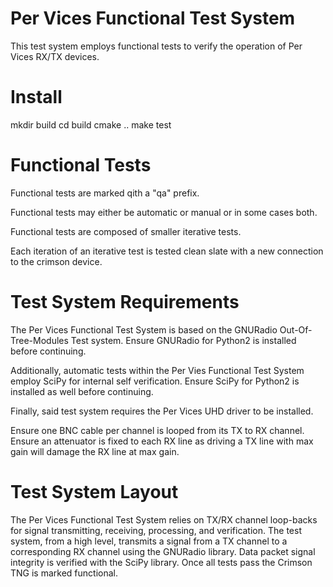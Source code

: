 # Per Vices Functional Test System

This test system employs functional tests to verify the operation of Per Vices RX/TX devices.

# Install

mkdir build
cd build
cmake ..
make test

# Functional Tests

Functional tests are marked qith a "qa" prefix.

Functional tests may either be automatic or manual or in some cases both.

Functional tests are composed of smaller iterative tests.

Each iteration of an iterative test is tested clean slate with a new connection to the crimson device.

# Test System Requirements

The Per Vices Functional Test System is based on the GNURadio Out-Of-Tree-Modules Test system. Ensure
GNURadio for Python2 is installed before continuing.

Additionally, automatic tests within the Per Vies Functional Test System employ
SciPy for internal self verification. Ensure SciPy for Python2 is installed as well before continuing.

Finally, said test system requires the Per Vices UHD driver to be installed.

Ensure one BNC cable per channel is looped from its TX to RX channel. Ensure an attenuator is fixed to
each RX line as driving a TX line with max gain will damage the RX line at max gain.

# Test System Layout

The Per Vices Functional Test System relies on TX/RX channel loop-backs for signal transmitting, receiving,
processing, and verification. The test system, from a high level, transmits a signal from a TX channel to
a corresponding RX channel using the GNURadio library. Data packet signal integrity is verified with the
SciPy library. Once all tests pass the Crimson TNG is marked functional.
